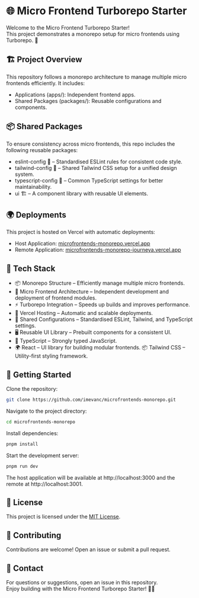 # 🌐 Micro Frontend Turborepo Starter
Welcome to the Micro Frontend Turborepo Starter! 
<br/>This project demonstrates a monorepo setup for micro frontends using Turborepo. 🚀

## 🏗️ Project Overview
This repository follows a monorepo architecture to manage multiple micro frontends efficiently. It includes:
- Applications (apps/): Independent frontend apps.
- Shared Packages (packages/): Reusable configurations and components.

## 📦 Shared Packages
To ensure consistency across micro frontends, this repo includes the following reusable packages:
- eslint-config 🧹 – Standardised ESLint rules for consistent code style.
- tailwind-config 🎨 – Shared Tailwind CSS setup for a unified design system.
- typescript-config 📜 – Common TypeScript settings for better maintainability.
- ui 🏗️ – A component library with reusable UI elements.

## 🌍 Deployments
This project is hosted on Vercel with automatic deployments:
- Host Application: [microfrontends-monorepo.vercel.app](https://microfrontends-monorepo.vercel.app/)
- Remote Application: [microfrontends-monorepo-journeya.vercel.app](https://microfrontends-monorepo-journeya.vercel.app/)

## 🌟 Tech Stack
- 📦 Monorepo Structure – Efficiently manage multiple micro frontends.
- 🔗 Micro Frontend Architecture – Independent development and deployment of frontend modules.
- ⚡ Turborepo Integration – Speeds up builds and improves performance.
- 🚀 Vercel Hosting – Automatic and scalable deployments.
- 🎨 Shared Configurations – Standardised ESLint, Tailwind, and TypeScript settings.
- 🖥️ Reusable UI Library – Prebuilt components for a consistent UI.
- 🚀 TypeScript – Strongly typed JavaScript.
- 🌍 React – UI library for building modular frontends.
📦 Tailwind CSS – Utility-first styling framework.

## 🚀 Getting Started
Clone the repository:
```bash
git clone https://github.com/imevanc/microfrontends-monorepo.git
```
Navigate to the project directory:
```bash
cd microfrontends-monorepo
```
Install dependencies:
```bash
pnpm install
```
Start the development server:
```bash
pnpm run dev
```
The host application will be available at http://localhost:3000 and the remote at http://localhost:3001.

## 📄 License
This project is licensed under the [MIT License](LICENSE).

## 🤝 Contributing
Contributions are welcome! Open an issue or submit a pull request.

## 📧 Contact
For questions or suggestions, open an issue in this repository.<br/>
Enjoy building with the Micro Frontend Turborepo Starter! 🚀🎉
